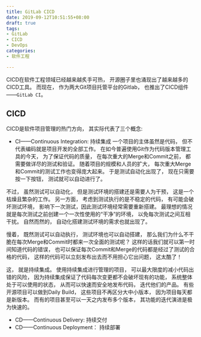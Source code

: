 ```yaml
---
title: GitLab CICD
date: 2019-09-12T10:51:55+08:00
draft: true
tags:
- GitLab
- CICD
- DevOps
categories:
- 软件工程

---
```


CICD在软件工程领域已经越来越炙手可热， 开源圈子里也涌现出了越来越多的CICD工具。 而现在， 作为两大Git项目托管平台的Gitlab， 也推出了CICD组件——`GitLab CI`。 

## CICD
CICD是软件项目管理的热门方向， 其实际代表了三个概念:
- CI——Continuous Integration: 持续集成
一个项目的主体虽然是代码， 但不代表编码就是项目开发的全部工作。 在如今普遍使用Git作为代码版本管理工具的今天， 为了保证代码的质量， 在每次重大的Merge和Commit之前， 都需要做详尽的测试和验证。 随着项目的规模和人员的扩大， 每次重大Merge和Commit的测试工作也变得庞大起来。 于是测试自动化出现了， 现在只需要按一下按钮， 测试就可以自动进行了。 

不过， 虽然测试可以自动化， 但是测试环境的搭建还是需要人为干预， 这是一个枯燥且繁杂的工作。  另一方面， 考虑到测试执行的是不稳定的代码， 有可能会破坏测试环境， 影响下一次测试，因此测试环境经常需要重新搭建。 最理想的情况就是每次测试之前创建一个一次性使用的“干净”的环境， 以免每次测试之间互相干扰。 自然而然的， 自动化搭建测试环境的需求也就出现了。  

慢着， 既然测试可以自动执行， 测试环境也可以自动搭建， 那么我们为什么不干脆在每次Merge和Commit时都来一次全面的测试呢？ 这样的话我们就可以第一时间知道代码的错误， 也可以保证每次Commit和Merge的代码都是经过了测试的合格的代码， 这样的代码可以立刻发布出去而不用担心它出问题， 这太酷了！

这， 就是持续集成。 使用持续集成进行管理的项目， 可以最大限度的减小代码出错的风险， 因为持续集成保证了代码每次变更都不会破坏现有的功能， 系统整体处于可以使用的状态， 从而可以快速而安全地发布代码， 迭代他们的产品。 有些开源项目可以做到Daily Build， 这些项目不再区分大中小版本， 因为项目每天都是新版本。 而有的项目甚至可以一天之内发布多个版本， 其功能的迭代演进是极为快速的。  
- CD——Continuous Delivery: 持续交付
- CD——Continuous Deployment： 持续部署
